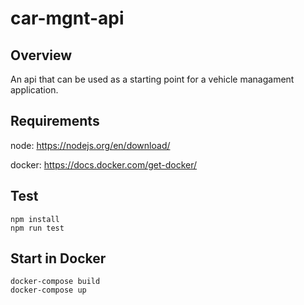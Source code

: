 # car-mgnt-api

## Overview

An api that can be used as a starting point for a vehicle managament application.

## Requirements

node: https://nodejs.org/en/download/

docker: https://docs.docker.com/get-docker/
## Test
```
npm install
npm run test
```

## Start in Docker
```
docker-compose build
docker-compose up
```